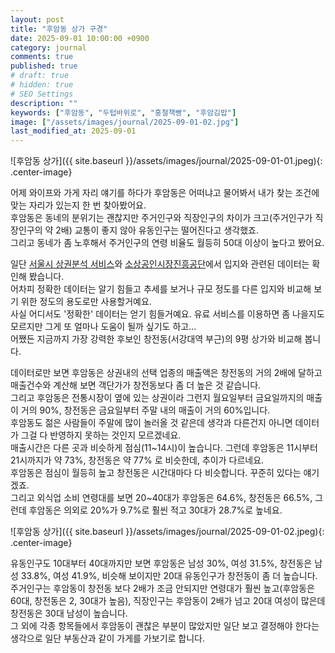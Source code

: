 ```yaml
---
layout: post
title: "후암동 상가 구경"
date: 2025-09-01 10:00:00 +0900
category: journal
comments: true
published: true
# draft: true
# hidden: true
# SEO Settings
description: ""
keywords: ["후암동", "두텁바위로", "홍철책빵", "후암김밥"]
image: ["/assets/images/journal/2025-09-01-02.jpg"]
last_modified_at: 2025-09-01
---
```


![후암동 상가]({{ site.baseurl }}/assets/images/journal/2025-09-01-01.jpeg){: .center-image}

어제 와이프와 가게 자리 얘기를 하다가 후암동은 어떠냐고 물어봐서 내가 찾는 조건에 맞는 자리가 있는지 한 번 찾아봤어요.  
후암동은 동네의 분위기는 괜찮지만 주거인구와 직장인구의 차이가 크고(주거인구가 직장인구의 약 2배) 교통이 좋지 않아 유동인구는 떨어진다고 생각했죠.  
그리고 동네가 좀 노후해서 주거인구의 연령 비율도 월등히 50대 이상이 높다고 봤어요.  

일단 [서울시 상권분석 서비스](https://golmok.seoul.go.kr/main.do)와 [소상공인시장진흥공단](https://bigdata.sbiz.or.kr/#/)에서 입지와 관련된 데이터는 확인해 봤습니다.  
어차피 정확한 데이터는 알기 힘들고 추세를 보거나 규모 정도를 다른 입지와 비교해 보기 위한 정도의 용도로만 사용할거예요.  
사실 어디서도 '정확한' 데이터는 얻기 힘들거예요. 유료 서비스를 이용하면 좀 나을지도 모르지만 그게 또 얼마나 도움이 될까 싶기도 하고...  
어쨌든 지금까지 가장 강력한 후보인 창전동(서강대역 부근)의 9평 상가와 비교해 봅니다.  

데이터로만 보면 후암동은 상권내의 선택 업종의 매출액은 창전동의 거의 2배에 달하고 매출건수와 계산해 보면 객단가가 창전동보다 좀 더 높은 것 같습니다.  
그리고 후암동은 전통시장이 옆에 있는 상권이라 그런지 월요일부터 금요일까지의 매출이 거의 90%, 창전동은 금요일부터 주말 내의 매출이 거의 60%입니다.  
후암동도 젊은 사람들이 주말에 많이 놀러올 것 같은데 생각과 다른건지 아니면 데이터가 그걸 다 반영하지 못하는 것인지 모르겠네요.  
매출시간은 다른 곳과 비슷하게 점심(11~14시)이 높습니다. 그런데 후암동은 11시부터 21시까지가 약 73%, 창전동은 약 77% 로 비슷한데, 추이가 다르네요.  
후암동은 점심이 월등히 높고 창전동은 시간대마다 다 비슷합니다. 꾸준히 있다는 얘기겠죠.  
그리고 외식업 소비 연령대를 보면 20~40대가 후암동은 64.6%, 창전동은 66.5%, 그런데 후암동은 의외로 20%가 9.7%로 훨씬 적고 30대가 28.7%로 높네요.  

![후암동 상가]({{ site.baseurl }}/assets/images/journal/2025-09-01-02.jpeg){: .center-image}

유동인구도 10대부터 40대까지만 보면 후암동은 남성 30%, 여성 31.5%, 창전동은 남성 33.8%, 여성 41.9%, 비슷해 보이지만 20대 유동인구가 창전동이 좀 더 높습니다.  
주거인구는 후암동이 창전동 보다 2배가 조금 안되지만 연령대가 훨씬 높고(후암동은 60대, 창전동은 2, 30대가 높음), 직장인구는 후암동이 2배가 넘고 20대 여성이 많은데 창전동은 30대 남성이 높습니다.  
그 외에 각종 항목들에서 후암동이 괜찮은 부분이 많았지만 일단 보고 결정해야 한다는 생각으로 일단 부동산과 같이 가게를 가보기로 합니다.  